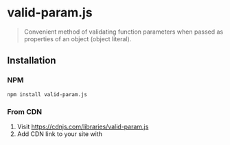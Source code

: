 # valid-param.js
> Convenient method of validating function parameters when passed as properties of an object (object literal).

## Installation
### NPM
```
npm install valid-param.js
```
### From CDN
1. Visit https://cdnjs.com/libraries/valid-param.js
2. Add CDN link to your site with <script>
### Using build / minified version
1. Download valid-param.min.js
2. Add to your site with `<script>`
### Tip
valid-param.js was designed with the intent of validating function parameters passed as properties of an object, but really can be used to validate properties of any object.
## Use
Simply call the `ValidParam` class and pass in the parameters object as the first argument, along with a 'type assignment' object as the second argument
```js
function getProfileBlock(parameters = {}) {
	new ValidParam(parameters, {
		name: 'string',
		age: 'number',
	})

	return `${name}<br>${age}`
}	
```
### Assigning types
Paremeter types are assigned inside of the 'type assignment' object. The key should refer to the paramenter name while the value refers to that parameter's type assignment.
```js
	{
		age: 'number',
	}
``` 
### Setting defaults
#### Default types
If you would like to set a default type for non-typed parameters, you can you simply add a `default` property to the 'type assignment' object.
```js
	new ValidParam(parameters, {
		name: 'string',
		age: 'number',
		default: '?string'
	})
```
Any parameter (or object-property) that is not explicitly typed in the 'type assignment' object will default to this setting. If a default is not set, all non-typed paramaters will be ignored.
#### Parameter defaults
Parameter (or object-property) 
### Misc
```js
function getAddressBlock(parameters = {}) {
	new ValidParam(parameters, {
		name: '?string',
		company_name: '?string',
		street: 'string',
		street_2: '?string',
		city: 'string',
		state: 'string',
		zip: 'string|number',
	})

	return `${name}<br>${company_name}<br>${street}<br>${street_2}<br>${city}, ${state} ${zip}`
}
```
